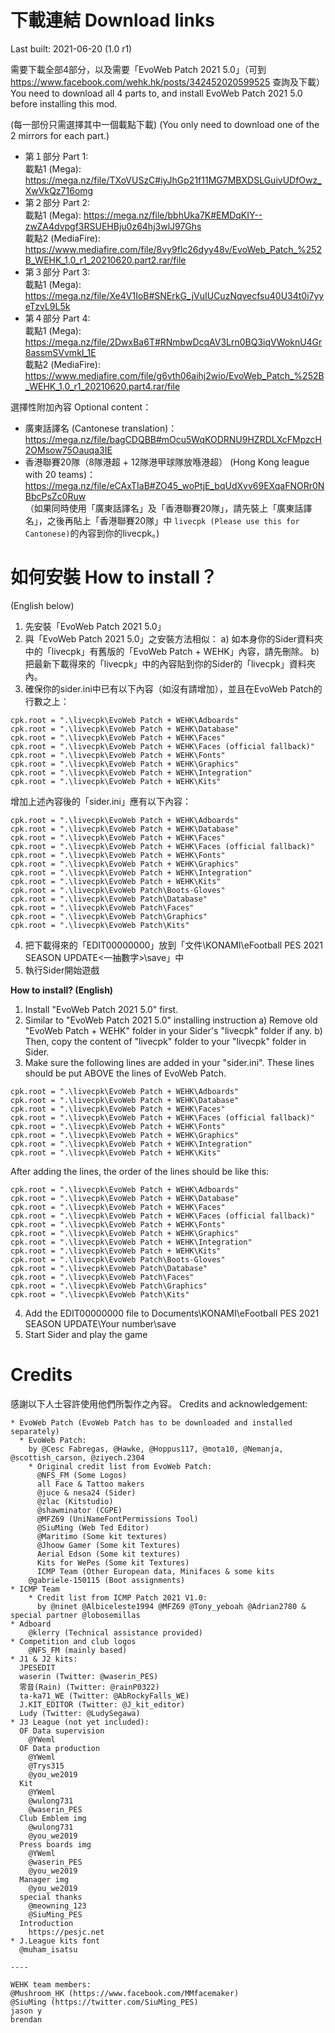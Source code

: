 # 下載連結 Download links
Last built: 2021-06-20 (1.0 r1)

需要下載全部4部分，以及需要「EvoWeb Patch 2021 5.0」（可到 https://www.facebook.com/wehk.hk/posts/342452020599525 查詢及下載）<br>
You need to download all 4 parts to, and install EvoWeb Patch 2021 5.0 before installing this mod.

(每一部份只需選擇其中一個載點下載)
(You only need to download one of the 2 mirrors for each part.)

- 第１部分 Part 1:<br>
  載點1 (Mega): https://mega.nz/file/TXoVUSzC#iyJhGp21f11MG7MBXDSLGuivUDfOwz_XwVkQz716omg<br>
  <!-- 載點2 (MediaFire): -->
- 第２部分 Part 2:<br>
  載點1 (Mega): https://mega.nz/file/bbhUka7K#EMDqKIY--zwZA4dvpgf3RSUEHBju0z64hj3wlJ97Ghs<br>
  載點2 (MediaFire): https://www.mediafire.com/file/8vy9flc26dyy48v/EvoWeb_Patch_%252B_WEHK_1.0_r1_20210620.part2.rar/file
- 第３部分 Part 3:<br>
  載點1 (Mega): https://mega.nz/file/Xe4V1IoB#SNErkG_jVuIUCuzNqvecfsu40U34t0i7yyeTzvL9L5k<br>
  <!-- 載點2 (MediaFire): -->
- 第４部分 Part 4:<br>
  載點1 (Mega): https://mega.nz/file/2DwxBa6T#RNmbwDcqAV3Lrn0BQ3iqVWoknU4Gr8assmSVvmkI_1E<br>
  載點2 (MediaFire): https://www.mediafire.com/file/g6vth06aihj2wio/EvoWeb_Patch_%252B_WEHK_1.0_r1_20210620.part4.rar/file

選擇性附加內容 Optional content：
- 廣東話譯名 (Cantonese translation)：<br>
https://mega.nz/file/bagCDQBB#mOcu5WqKODRNU9HZRDLXcFMpzcH2OMsow75Oauqa3IE
- 香港聯賽20隊（8隊港超 + 12隊港甲球隊放喺港超） (Hong Kong league with 20 teams)：<br>
https://mega.nz/file/eCAxTIaB#ZO45_woPtjE_bqUdXvv69EXqaFNORr0NBbcPsZc0Ruw<br>
（如果同時使用「廣東話譯名」及「香港聯賽20隊」，請先裝上「廣東話譯名」，之後再貼上「香港聯賽20隊」中 `livecpk (Please use this for Cantonese)`的內容到你的livecpk。)

# 如何安裝 How to install？

(English below)

1. 先安裝「EvoWeb Patch 2021 5.0」
2. 與「EvoWeb Patch 2021 5.0」之安裝方法相似：
    a) 如本身你的Sider資料夾中的「livecpk」有舊版的「EvoWeb Patch + WEHK」內容，請先刪除。
    b) 把最新下載得來的「livecpk」中的內容貼到你的Sider的「livecpk」資料夾內。
3. 確保你的sider.ini中已有以下內容（如沒有請增加），並且在EvoWeb Patch的行數之上：

```
cpk.root = ".\livecpk\EvoWeb Patch + WEHK\Adboards"
cpk.root = ".\livecpk\EvoWeb Patch + WEHK\Database"
cpk.root = ".\livecpk\EvoWeb Patch + WEHK\Faces"
cpk.root = ".\livecpk\EvoWeb Patch + WEHK\Faces (official fallback)"
cpk.root = ".\livecpk\EvoWeb Patch + WEHK\Fonts"
cpk.root = ".\livecpk\EvoWeb Patch + WEHK\Graphics"
cpk.root = ".\livecpk\EvoWeb Patch + WEHK\Integration"
cpk.root = ".\livecpk\EvoWeb Patch + WEHK\Kits"
```

增加上述內容後的「sider.ini」應有以下內容：
```
cpk.root = ".\livecpk\EvoWeb Patch + WEHK\Adboards"
cpk.root = ".\livecpk\EvoWeb Patch + WEHK\Database"
cpk.root = ".\livecpk\EvoWeb Patch + WEHK\Faces"
cpk.root = ".\livecpk\EvoWeb Patch + WEHK\Faces (official fallback)"
cpk.root = ".\livecpk\EvoWeb Patch + WEHK\Fonts"
cpk.root = ".\livecpk\EvoWeb Patch + WEHK\Graphics"
cpk.root = ".\livecpk\EvoWeb Patch + WEHK\Integration"
cpk.root = ".\livecpk\EvoWeb Patch + WEHK\Kits"
cpk.root = ".\livecpk\EvoWeb Patch\Boots-Gloves"
cpk.root = ".\livecpk\EvoWeb Patch\Database"
cpk.root = ".\livecpk\EvoWeb Patch\Faces"
cpk.root = ".\livecpk\EvoWeb Patch\Graphics"
cpk.root = ".\livecpk\EvoWeb Patch\Kits"
```

4. 把下載得來的「EDIT00000000」放到「文件\KONAMI\eFootball PES 2021 SEASON UPDATE\<一抽數字>\save」中
5. 執行Sider開始遊戲

**How to install? (English)**

1. Install "EvoWeb Patch 2021 5.0" first.
2. Similar to "EvoWeb Patch 2021 5.0" installing instruction
    a) Remove old "EvoWeb Patch + WEHK" folder in your Sider's "livecpk" folder if any.
    b) Then, copy the content of "livecpk" folder to your "livecpk" folder in Sider.
3. Make sure the following lines are added in your "sider.ini". These lines should be put ABOVE the lines of EvoWeb Patch.
```
cpk.root = ".\livecpk\EvoWeb Patch + WEHK\Adboards"
cpk.root = ".\livecpk\EvoWeb Patch + WEHK\Database"
cpk.root = ".\livecpk\EvoWeb Patch + WEHK\Faces"
cpk.root = ".\livecpk\EvoWeb Patch + WEHK\Faces (official fallback)"
cpk.root = ".\livecpk\EvoWeb Patch + WEHK\Fonts"
cpk.root = ".\livecpk\EvoWeb Patch + WEHK\Graphics"
cpk.root = ".\livecpk\EvoWeb Patch + WEHK\Integration"
cpk.root = ".\livecpk\EvoWeb Patch + WEHK\Kits"
```

After adding the lines, the order of the lines should be like this:
```
cpk.root = ".\livecpk\EvoWeb Patch + WEHK\Adboards"
cpk.root = ".\livecpk\EvoWeb Patch + WEHK\Database"
cpk.root = ".\livecpk\EvoWeb Patch + WEHK\Faces"
cpk.root = ".\livecpk\EvoWeb Patch + WEHK\Faces (official fallback)"
cpk.root = ".\livecpk\EvoWeb Patch + WEHK\Fonts"
cpk.root = ".\livecpk\EvoWeb Patch + WEHK\Graphics"
cpk.root = ".\livecpk\EvoWeb Patch + WEHK\Integration"
cpk.root = ".\livecpk\EvoWeb Patch + WEHK\Kits"
cpk.root = ".\livecpk\EvoWeb Patch\Boots-Gloves"
cpk.root = ".\livecpk\EvoWeb Patch\Database"
cpk.root = ".\livecpk\EvoWeb Patch\Faces"
cpk.root = ".\livecpk\EvoWeb Patch\Graphics"
cpk.root = ".\livecpk\EvoWeb Patch\Kits"
```
4. Add the EDIT00000000 file to Documents\KONAMI\eFootball PES 2021 SEASON UPDATE\Your number\save
5. Start Sider and play the game

# Credits
感謝以下人士容許使用他們所製作之內容。
Credits and acknowledgement:

````
* EvoWeb Patch (EvoWeb Patch has to be downloaded and installed separately)
  * EvoWeb Patch:
    by @Cesc Fabregas, @Hawke, @Hoppus117, @mota10, @Nemanja, @scottish_carson, @ziyech.2304
    * Original credit list from EvoWeb Patch:
      @NFS_FM (Some Logos)
      all Face & Tattoo makers
      @juce & nesa24 (Sider)
      @zlac (Kitstudio)
      @shawminator (CGPE)
      @MFZ69 (UniNameFontPermissions Tool)
      @SiuMing (Web Ted Editor)
      @Maritimo (Some kit textures)
      @Jhoow Gamer (Some kit Textures)
      Aerial Edson (Some kit textures)
      Kits for WePes (Some kit Textures)
      ICMP Team (Other European data, Minifaces & some kits
    @gabriele-150115 (Boot assignments)
* ICMP Team
    * Credit list from ICMP Patch 2021 V1.0:
      by @ninet @Albiceleste1994 @MFZ69 @Tony_yeboah @Adrian2780 & special partner @lobosemillas
* Adboard
    @klerry (Technical assistance provided)
* Competition and club logos
    @NFS_FM (mainly based)
* J1 & J2 kits:
  JPESEDIT
  waserin (Twitter: @waserin_PES)
  零音(Rain) (Twitter: @rainP0322)
  ta-ka71_WE (Twitter: @AbRockyFalls_WE)
  J.KIT_EDITOR (Twitter: @J_kit_editor)
  Ludy (Twitter: @LudySegawa)
* J3 League (not yet included):
  OF Data supervision
    @YWeml
  OF Data production
    @YWeml
    @Trys315
    @you_we2019
  Kit
    @YWeml
    @wulong731
    @waserin_PES
  Club Emblem img
    @wulong731
    @you_we2019
  Press boards img
    @YWeml
    @waserin_PES
    @you_we2019
  Manager img
    @you_we2019
  special thanks
    @meowning_123
    @SiuMing_PES
  Introduction
    https://pesjc.net
* J.League kits font
  @muham_isatsu

----

WEHK team members:
@Mushroom_HK (https://www.facebook.com/MMfacemaker)
@SiuMing (https://twitter.com/SiuMing_PES)
jason y
brendan
````
